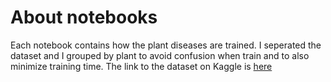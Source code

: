 # About notebooks
Each notebook contains how the plant diseases are trained. I seperated the dataset and I grouped by plant to avoid confusion when train and to also minimize training time. The link to the dataset on Kaggle is [here](https://www.kaggle.com/vipoooool/new-plant-diseases-dataset)

